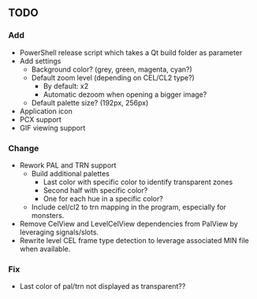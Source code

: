 ## TODO

### Add
- PowerShell release script which takes a Qt build folder as parameter
- Add settings
    - Background color? (grey, green, magenta, cyan?)
    - Default zoom level (depending on CEL/CL2 type?)
        - By default: x2
        - Automatic dezoom when opening a bigger image?
    - Default palette size? (192px, 256px)
- Application icon
- PCX support
- GIF viewing support

### Change
- Rework PAL and TRN support
    - Build additional palettes
        - Last color with specific color to identify transparent zones
        - Second half with specific color?
        - One for each hue in a specific color?
    - Include cel/cl2 to trn mapping in the program, especially for monsters.
- Remove CelView and LevelCelView dependencies from PalView by leveraging signals/slots.
- Rewrite level CEL frame type detection to leverage associated MIN file when available.

### Fix
- Last color of pal/trn not displayed as transparent??
